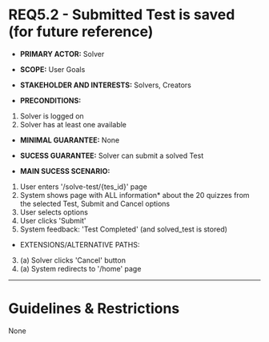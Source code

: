 # REQ5.2 - Submitted Test is saved (for future reference)

- **PRIMARY ACTOR:** Solver

- **SCOPE:** User Goals

- **STAKEHOLDER AND INTERESTS:** Solvers, Creators

- **PRECONDITIONS:**
1. Solver is logged on
2. Solver has at least one available

- **MINIMAL GUARANTEE:** None

- **SUCESS GUARANTEE:** Solver can submit a solved Test

- **MAIN SUCESS SCENARIO:** 
1. User enters '/solve-test/{tes_id}' page
2. System shows page with ALL information* about the 20 quizzes from the selected Test, Submit and Cancel options
3. User selects options
4. User clicks 'Submit'
5. System feedback: 'Test Completed' (and solved_test is stored)

- EXTENSIONS/ALTERNATIVE PATHS:

3. (a) Solver clicks 'Cancel' button
4. (a) System redirects to '/home' page

---

# Guidelines & Restrictions

None
